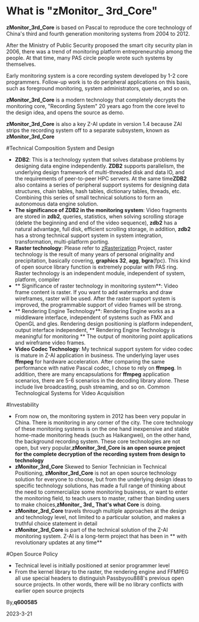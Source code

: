 # What is "zMonitor_ 3rd_Core"

**zMonitor_3rd_Core** is based on Pascal to reproduce the core technology of China's third and fourth generation monitoring systems from 2004 to 2012.

After the Ministry of Public Security proposed the smart city security plan in 2006, there was a trend of monitoring platform entrepreneurship among the people. At that time, many PAS circle people wrote such systems by themselves.

Early monitoring system is a core recording system developed by 1-2 core programmers. Follow-up work is to do peripheral applications on this basis, such as foreground monitoring, system administrators, queries, and so on.

**zMonitor_3rd_Core** is a modern technology that completely decrypts the monitoring core, "Recording System" 20 years ago from the core level to the design idea, and opens the source as demo.

**zMonitor_3rd_Core** is also a key Z-AI update in version 1.4 because ZAI strips the recording system off to a separate subsystem, known as **zMonitor_3rd_Core**


#Technical Composition System and Design

- **ZDB2**: This is a technology system that solves database problems by designing data engine independently. **ZDB2** supports parallelism, the underlying design framework of multi-threaded disk and data IO, and the requirements of peer-to-peer HPC servers. At the same time**ZDB2** also contains a series of peripheral support systems for designing data structures, chain tables, hash tables, dictionary tables, threads, etc. Combining this series of small technical solutions to form an autonomous data engine solution.
- **The significance of ZDB2 in the monitoring system**: Video fragments are stored in **zdb2**, queries, statistics, when solving scrolling storage (delete the beginning and end of the video sequence), **zdb2** has a natural advantage, full disk, efficient scrolling storage, in addition, **zdb2** has a strong technical support system in system integration, transformation, multi-platform porting.
- **Raster technology**: Please refer to [zRasterization]( https://github.com/PassByYou888/zRasterization ) Project, raster technology is the result of many years of personal originality and precipitation, basically covering, **graphics 32**, **agg**, **bgra**(fpc). This kind of open source library function is extremely popular with PAS ring. Raster technology is an independent module, independent of system, platform, compiler
- ** Significance of raster technology in monitoring system**: Video frame content is raster. If you want to add watermarks and draw wireframes, raster will be used. After the raster support system is improved, the programmable support of video frames will be strong.
- ** Rendering Engine Technology**: Rendering Engine works as a middleware interface, independent of systems such as FMX and OpenGL and gles. Rendering design positioning is platform independent, output interface independent, ** Rendering Engine Technology is meaningful for monitoring ** The output of monitoring point applications and wireframe video frames.
- **Video Codec Technology**: My technical support system for video codec is mature in Z-AI application in business. The underlying layer uses **ffmpeg** for hardware acceleration. After comparing the same performance with native Pascal codec, I chose to rely on **ffmpeg**. In addition, there are many encapsulations for **ffmpeg** application scenarios, there are 5-6 scenarios in the decoding library alone. These include live broadcasting, push streaming, and so on. Common Technological Systems for Video Acquisition


#Investability

- From now on, the monitoring system in 2012 has been very popular in China. There is monitoring in any corner of the city. The core technology of these monitoring systems is on the one hand inexpensive and stable home-made monitoring heads (such as Haikangwei), on the other hand, the background recording system. These core technologies are not open, but very popular,**zMonitor_3rd_Core is an open source project for the complete decryption of the recording system from design to technology**
- **zMonitor_3rd_Core** Skewed to Senior Technician in Technical Positioning, **zMonitor_3rd_Core** is not an open source technology solution for everyone to choose, but from the underlying design ideas to specific technology solutions, has made a full range of thinking about the need to commercialize some monitoring business, or want to enter the monitoring field, to teach users to master, rather than binding users to make choices,**zMonitor_ 3rd_ That's what Core** is doing.
- **zMonitor_3rd_Core** travels through multiple approaches at the design and technology level, not limited to a particular solution, and makes a truthful choice statement in detail
- **zMonitor_3rd_Core** is part of the technical solution of the Z-AI monitoring system. Z-AI is a long-term project that has been in ** with revolutionary updates at any time**


#Open Source Policy

- Technical level is initially positioned at senior programmer level
- From the kernel library to the raster, the rendering engine and FFMPEG all use special headers to distinguish Passbyyou888's previous open source projects. In other words, there will be no library conflicts with earlier open source projects


By,**q600585**


2023-3-21